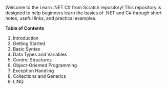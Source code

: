 Welcome to the Learn .NET C# from Scratch repository! This repository is designed to help beginners learn the basics of .NET and C# through short notes, useful links, and practical examples.

**Table of Contents**
1. Introduction
2. Getting Started
3. Basic Syntax
4. Data Types and Variables
5. Control Structures
6. Object-Oriented Programming
7. Exception Handling
7. Collections and Generics
8. LINQ
